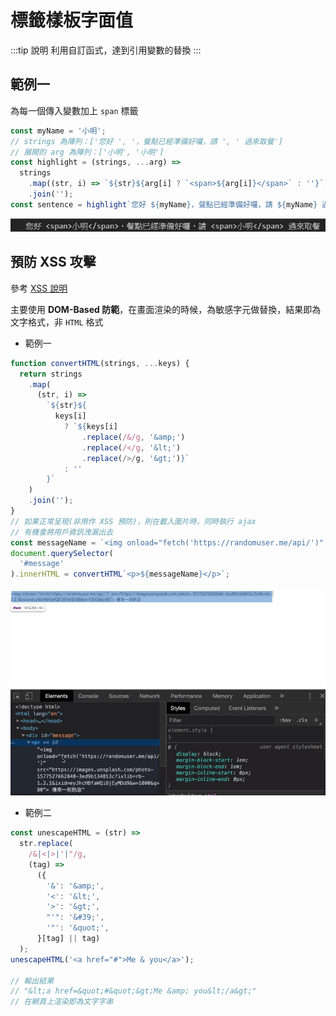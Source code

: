 # 標籤樣板字面值

:::tip 說明
利用自訂函式，達到引用變數的替換
:::

## 範例一

為每一個傳入變數加上 `span` 標籤

```js
const myName = '小明';
// strings 為陣列：['您好 ', '，餐點已經準備好囉，請 ', ' 過來取餐']
// 展開的 arg 為陣列：['小明', '小明']
const highlight = (strings, ...arg) =>
  strings
    .map((str, i) => `${str}${arg[i] ? `<span>${arg[i]}</span>` : ''}`)
    .join('');
const sentence = highlight`您好 ${myName}，餐點已經準備好囉，請 ${myName} 過來取餐`;
```

![輸出結果](./literals-span.jpg)

## 預防 XSS 攻擊

參考
[XSS 說明](https://forum.gamer.com.tw/Co.php?bsn=60292&sn=11267)

主要使用 **DOM-Based 防範**，在畫面渲染的時候，為敏感字元做替換，結果即為文字格式，非 `HTML` 格式

- 範例一

```js
function convertHTML(strings, ...keys) {
  return strings
    .map(
      (str, i) =>
        `${str}${
          keys[i]
            ? `${keys[i]
                .replace(/&/g, '&amp;')
                .replace(/</g, '&lt;')
                .replace(/>/g, '&gt;')}`
            : ''
        }`
    )
    .join('');
}
// 如果正常呈現(非用作 XSS 預防)，則在載入圖片時，同時執行 ajax
// 有機會將用戶資訊洩漏出去
const messageName = `<img onload="fetch('https://randomuser.me/api/')" />`;
document.querySelector(
  '#message'
).innerHTML = convertHTML`<p>${messageName}</p>`;
```

![輸出結果](./literals-xss.jpg)

- 範例二

```js
const unescapeHTML = (str) =>
  str.replace(
    /&|<|>|'|"/g,
    (tag) =>
      ({
        '&': '&amp;',
        '<': '&lt;',
        '>': '&gt;',
        "'": '&#39;',
        '"': '&quot;',
      }[tag] || tag)
  );
unescapeHTML('<a href="#">Me & you</a>');

// 輸出結果
// "&lt;a href=&quot;#&quot;&gt;Me &amp; you&lt;/a&gt;"
// 在網頁上渲染即為文字字串
```
